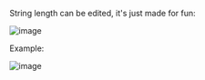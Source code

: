 String length can be edited, it's just made for fun:

![image](https://github.com/d1sease/Basics/assets/143356794/5b5b6307-effa-47ae-acde-cc3220965d3c)

Example:

![image](https://github.com/d1sease/Basics/assets/143356794/dcffa951-0e12-473d-9666-939c1e3c63d2)


